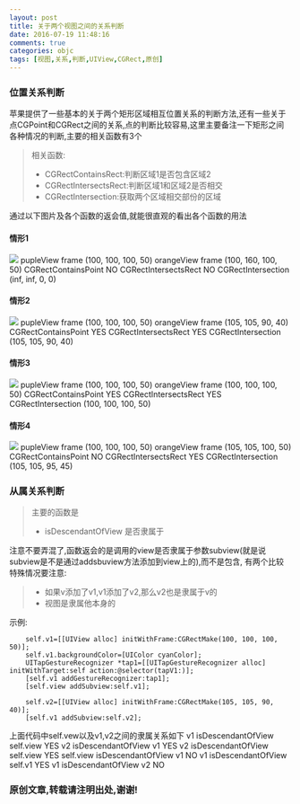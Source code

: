 ```yaml
---
layout: post
title: 关于两个视图之间的关系判断
date: 2016-07-19 11:48:16
comments: true
categories: objc
tags: [视图,关系,判断,UIView,CGRect,原创]
---
```

### 位置关系判断
苹果提供了一些基本的关于两个矩形区域相互位置关系的判断方法,还有一些关于点CGPoint和CGRect之间的关系,点的判断比较容易,这里主要备注一下矩形之间各种情况的判断,主要的相关函数有3个
<!--more-->
>相关函数:
> - CGRectContainsRect:判断区域1是否包含区域2
> - CGRectIntersectsRect:判断区域1和区域2是否相交
> - CGRectIntersection:获取两个区域相交部份的区域

通过以下图片及各个函数的返会值,就能很直观的看出各个函数的用法



#### 情形1
![](http://7vznx2.com1.z0.glb.clouddn.com/20160720-1.jpg)
 pupleView frame (100, 100, 100, 50)
 orangeView frame (100, 160, 100, 50)
 CGRectContainsPoint NO
 CGRectIntersectsRect NO
 CGRectIntersection (inf, inf, 0, 0)

 #### 情形2
 ![](http://7vznx2.com1.z0.glb.clouddn.com/20160720-2.jpg)
  pupleView frame (100, 100, 100, 50)
 orangeView frame (105, 105, 90, 40)
 CGRectContainsPoint YES
 CGRectIntersectsRect YES
 CGRectIntersection (105, 105, 90, 40)

 #### 情形3
 ![](http://7vznx2.com1.z0.glb.clouddn.com/20160720-3.jpg)
  pupleView frame (100, 100, 100, 50)
 orangeView frame (100, 100, 100, 50)
 CGRectContainsPoint YES
 CGRectIntersectsRect YES
 CGRectIntersection (100, 100, 100, 50)

 #### 情形4
 ![](http://7vznx2.com1.z0.glb.clouddn.com/20160720-4.jpg)
  pupleView frame (100, 100, 100, 50)
 orangeView frame (105, 105, 100, 50)
 CGRectContainsPoint NO
 CGRectIntersectsRect YES
 CGRectIntersection (105, 105, 95, 45)

### 从属关系判断
>主要的函数是
> - isDescendantOfView 是否隶属于 

注意不要弄混了,函数返会的是调用的view是否隶属于参数subview(就是说subview是不是通过addsbuview方法添加到view上的),而不是包含,
有两个比较特殊情况要注意:
> - 如果v添加了v1,v1添加了v2,那么v2也是隶属于v的
> - 视图是隶属他本身的

示例:
```
    self.v1=[[UIView alloc] initWithFrame:CGRectMake(100, 100, 100, 50)];
    self.v1.backgroundColor=[UIColor cyanColor];
    UITapGestureRecognizer *tap1=[[UITapGestureRecognizer alloc] initWithTarget:self action:@selector(tapV1:)];
    [self.v1 addGestureRecognizer:tap1];
    [self.view addSubview:self.v1];

    self.v2=[[UIView alloc] initWithFrame:CGRectMake(105, 105, 90, 40)];
    [self.v1 addSubview:self.v2];

```
上面代码中self.vew以及v1,v2之间的隶属关系如下
v1 isDescendantOfView self.view YES
v2 isDescendantOfView v1 YES
v2 isDescendantOfView self.view YES
self.view isDescendantOfView v1 NO
v1 isDescendantOfView self.v1 YES
v1 isDescendantOfView v2 NO

### 原创文章,转载请注明出处,谢谢! ###